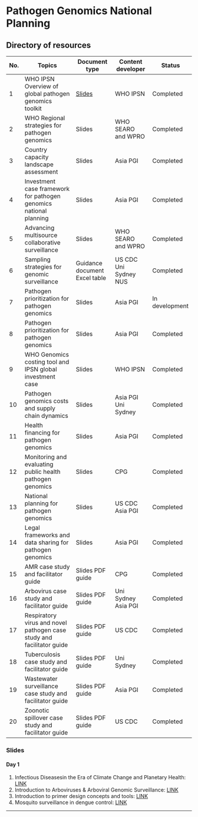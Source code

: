 # Pathogen Genomics National Planning

## Directory of resources

| No. | Topics                                                                | Document type                                                                                                                                                           | Content developer     | Status         |
| --- | --------------------------------------------------------------------- | ----------------------------------------------------------------------------------------------------------------------------------------------------------------------- | --------------------- | -------------- |
| 1   | WHO IPSN Overview of global pathogen genomics toolkit                 | [Slides](https://asiapgi-hub.github.io/pathogen-genomics-national-planning/data/lecture-slides/WHO%20IPSN%20Overview%20of%20global%20pathogen%20genomics%20toolkit.pdf) | WHO IPSN              | Completed      |
| 2   | WHO Regional strategies for pathogen genomics                         | Slides                                                                                                                                                                  | WHO SEARO and WPRO    | Completed      |
| 3   | Country capacity landscape assessment                                 | Slides                                                                                                                                                                  | Asia PGI              | Completed      |
| 4   | Investment case framework for pathogen genomics national planning     | Slides                                                                                                                                                                  | Asia PGI              | Completed      |
| 5   | Advancing multisource collaborative surveillance                      | Slides                                                                                                                                                                  | WHO SEARO and WPRO    | Completed      |
| 6   | Sampling strategies for genomic surveillance                          | Guidance document Excel table                                                                                                                                           | US CDC Uni Sydney NUS | Completed      |
| 7   | Pathogen prioritization for pathogen genomics                         | Slides                                                                                                                                                                  | Asia PGI              | In development |
| 8   | Pathogen prioritization for pathogen genomics                         | Slides                                                                                                                                                                  | Asia PGI              | Completed      |
| 9   | WHO Genomics costing tool and IPSN global investment case             | Slides                                                                                                                                                                  | WHO IPSN              | Completed      |
| 10  | Pathogen genomics costs and supply chain dynamics                     | Slides                                                                                                                                                                  | Asia PGI Uni Sydney   | Completed      |
| 11  | Health financing for pathogen genomics                                | Slides                                                                                                                                                                  | Asia PGI              | Completed      |
| 12  | Monitoring and evaluating public health pathogen genomics             | Slides                                                                                                                                                                  | CPG                   | Completed      |
| 13  | National planning for pathogen genomics                               | Slides                                                                                                                                                                  | US CDC Asia PGI       | Completed      |
| 14  | Legal frameworks and data sharing for pathogen genomics               | Slides                                                                                                                                                                  | Asia PGI              | Completed      |
| 15  | AMR case study and facilitator guide                                  | Slides PDF guide                                                                                                                                                        | CPG                   | Completed      |
| 16  | Arbovirus case study and facilitator guide                            | Slides PDF guide                                                                                                                                                        | Uni Sydney Asia PGI   | Completed      |
| 17  | Respiratory virus and novel pathogen case study and facilitator guide | Slides PDF guide                                                                                                                                                        | US CDC                | Completed      |
| 18  | Tuberculosis case study and facilitator guide                         | Slides PDF guide                                                                                                                                                        | Uni Sydney            | Completed      |
| 19  | Wastewater surveillance case study and facilitator guide              | Slides PDF guide                                                                                                                                                        | Asia PGI              | Completed      |
| 20  | Zoonotic spillover case study and facilitator guide                   | Slides PDF guide                                                                                                                                                        | US CDC                | Completed      |

### Slides

#### Day 1

1. Infectious Diseasesin the Era of Climate Change and Planetary Health: [LINK](https://asiapgi.github.io/apgi-arboviral/data/Slides/Day1_03_GUINTO%20Duke%20NUS%20July%203%202024.pdf)
2. Introduction to Arboviruses & Arboviral
   Genomic Surveillance: [LINK](https://asiapgi.github.io/apgi-arboviral/data/Slides/Day1_04_Introduction_to_Arboviruses_Rukie_deAlwis.pdf)
3. Introduction to primer design concepts
   and tools: [LINK](https://asiapgi.github.io/apgi-arboviral/data/Slides/Day1_05_Primer%20designing_PIG%20workshop_Jul2024_Final.pdf)
4. Mosquito surveillance in dengue control: [LINK](https://asiapgi.github.io/apgi-arboviral/data/Slides/Day1_06_Mosquito%20surveillance_Milly_Choy.pdf)

---
